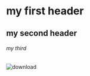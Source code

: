 # my first header
##  my second header
###### my third
![download](https://github.com/user-attachments/assets/f4b3af02-d001-4477-90a6-7d7a7353b3d5)
